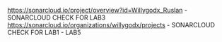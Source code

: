 https://sonarcloud.io/project/overview?id=Willygodx_Ruslan - SONARCLOUD CHECK FOR LAB3
https://sonarcloud.io/organizations/willygodx/projects - SONARCLOUD CHECK FOR LAB1 - LAB5
